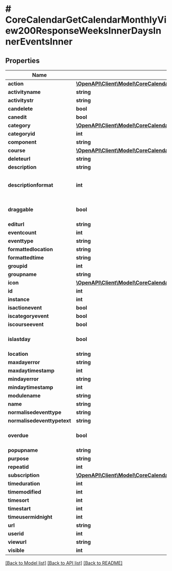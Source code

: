 # # CoreCalendarGetCalendarMonthlyView200ResponseWeeksInnerDaysInnerEventsInner

## Properties

Name | Type | Description | Notes
------------ | ------------- | ------------- | -------------
**action** | [**\OpenAPI\Client\Model\CoreCalendarGetActionEventsByCourses200ResponseGroupedbycourseInnerEventsInnerAction**](CoreCalendarGetActionEventsByCourses200ResponseGroupedbycourseInnerEventsInnerAction.md) |  | [optional]
**activityname** | **string** | activityname | [optional]
**activitystr** | **string** | activitystr | [optional]
**candelete** | **bool** | candelete | [optional]
**canedit** | **bool** | canedit | [optional]
**category** | [**\OpenAPI\Client\Model\CoreCalendarGetActionEventsByCourses200ResponseGroupedbycourseInnerEventsInnerCategory**](CoreCalendarGetActionEventsByCourses200ResponseGroupedbycourseInnerEventsInnerCategory.md) |  | [optional]
**categoryid** | **int** | categoryid | [optional]
**component** | **string** | component | [optional]
**course** | [**\OpenAPI\Client\Model\CoreCalendarGetActionEventsByCourses200ResponseGroupedbycourseInnerEventsInnerCourse**](CoreCalendarGetActionEventsByCourses200ResponseGroupedbycourseInnerEventsInnerCourse.md) |  | [optional]
**deleteurl** | **string** | deleteurl | [optional]
**description** | **string** | description | [optional]
**descriptionformat** | **int** | description format (1 &#x3D; HTML, 0 &#x3D; MOODLE, 2 &#x3D; PLAIN, or 4 &#x3D; MARKDOWN) | [optional] [default to 1]
**draggable** | **bool** | draggable | [optional] [default to false]
**editurl** | **string** | editurl | [optional]
**eventcount** | **int** | eventcount | [optional]
**eventtype** | **string** | eventtype | [optional]
**formattedlocation** | **string** | formattedlocation | [optional]
**formattedtime** | **string** | formattedtime | [optional]
**groupid** | **int** | groupid | [optional]
**groupname** | **string** | groupname | [optional]
**icon** | [**\OpenAPI\Client\Model\CoreCalendarGetActionEventsByCourses200ResponseGroupedbycourseInnerEventsInnerIcon**](CoreCalendarGetActionEventsByCourses200ResponseGroupedbycourseInnerEventsInnerIcon.md) |  | [optional]
**id** | **int** | id | [optional]
**instance** | **int** | instance | [optional]
**isactionevent** | **bool** | isactionevent | [optional]
**iscategoryevent** | **bool** | iscategoryevent | [optional]
**iscourseevent** | **bool** | iscourseevent | [optional]
**islastday** | **bool** | islastday | [optional] [default to false]
**location** | **string** | location | [optional]
**maxdayerror** | **string** | maxdayerror | [optional]
**maxdaytimestamp** | **int** | maxdaytimestamp | [optional]
**mindayerror** | **string** | mindayerror | [optional]
**mindaytimestamp** | **int** | mindaytimestamp | [optional]
**modulename** | **string** | modulename | [optional]
**name** | **string** | name | [optional]
**normalisedeventtype** | **string** | normalisedeventtype | [optional]
**normalisedeventtypetext** | **string** | normalisedeventtypetext | [optional]
**overdue** | **bool** | overdue | [optional] [default to false]
**popupname** | **string** | popupname | [optional]
**purpose** | **string** | purpose | [optional]
**repeatid** | **int** | repeatid | [optional]
**subscription** | [**\OpenAPI\Client\Model\CoreCalendarGetActionEventsByCourses200ResponseGroupedbycourseInnerEventsInnerSubscription**](CoreCalendarGetActionEventsByCourses200ResponseGroupedbycourseInnerEventsInnerSubscription.md) |  | [optional]
**timeduration** | **int** | timeduration | [optional]
**timemodified** | **int** | timemodified | [optional]
**timesort** | **int** | timesort | [optional]
**timestart** | **int** | timestart | [optional]
**timeusermidnight** | **int** | timeusermidnight | [optional]
**url** | **string** | url | [optional]
**userid** | **int** | userid | [optional]
**viewurl** | **string** | viewurl | [optional]
**visible** | **int** | visible | [optional]

[[Back to Model list]](../../README.md#models) [[Back to API list]](../../README.md#endpoints) [[Back to README]](../../README.md)
